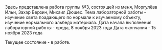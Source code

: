 Здесь представлена работа группы №3, состоящей из меня, Моргулёва Ильи, Захар Берзин, Михаил Дюшес. 
Тема лабораторной работы - изучение света поадающего по нормали к изучаемому объекту, изучение нормального альбедо материала.
Дата начала выполнения лабораторной работы - среда, 8 ноября 2023 года
Дата окончания - 15 ноября 2023 года

Текущее состояние - в работе.

